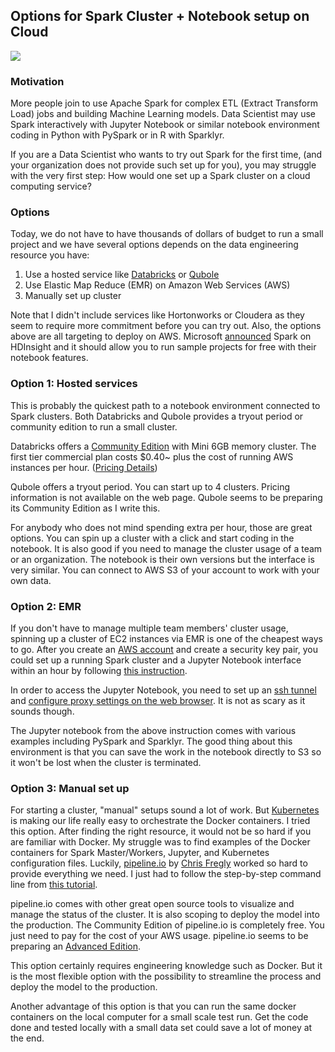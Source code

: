 ## Options for Spark Cluster + Notebook setup on Cloud

![](https://raw.githubusercontent.com/daigotanaka/essays/master/images/spark-jupyter-kubernetes.png)

### Motivation

More people join to use Apache Spark for complex ETL (Extract Transform Load)
jobs and building Machine Learning models. Data Scientist may use Spark
interactively with Jupyter Notebook or similar notebook environment coding
in Python with PySpark or in R with Sparklyr.

If you are a Data Scientist who wants to try out Spark for the first time,
(and your organization does not provide such set up for you), you may
struggle with the very first step: How would one set up a Spark cluster on
a cloud computing service?

### Options

Today, we do not have to have thousands of dollars of budget to run a small
project and we have several options depends on the data engineering resource
you have:

1. Use a hosted service like [Databricks](https://databricks.com) or
[Qubole](https://qubole.com)
2. Use Elastic Map Reduce (EMR) on Amazon Web Services (AWS)
3. Manually set up cluster

Note that I didn't include services like Hortonworks or Cloudera as they seem
to require more commitment before you can try out. Also, the options above are
all targeting to deploy on AWS. Microsoft
[announced](https://docs.microsoft.com/en-us/azure/hdinsight/hdinsight-apache-spark-overview)
Spark on HDInsight and it should allow you to run sample projects for free
with their notebook features.

### Option 1: Hosted services

This is probably the quickest path to a notebook environment connected to
Spark clusters. Both Databricks and Qubole provides a tryout period or
community edition to run a small cluster.

Databricks offers a
[Community Edition](https://databricks.com/try-databricks) with Mini 6GB
memory cluster. The first tier commercial plan costs $0.40~ plus the cost of
running AWS instances per hour.
([Pricing Details](https://databricks.com/product/pricing))

Qubole offers a tryout period. You can start up to 4 clusters. Pricing
information is not available on the web page. Qubole seems to be preparing its
Community Edition as I write this.

For anybody who does not mind spending extra per hour, those are great options.
You can spin up a cluster with a click and start coding in the notebook. It is
also good if you need to manage the cluster usage of a team or an organization.
The notebook is their own versions but the interface is very similar. You can
connect to AWS S3 of your account to work with your own data.

### Option 2: EMR

If you don't have to manage multiple team members' cluster usage, spinning up
a cluster of EC2 instances via EMR is one of the cheapest ways to go.
After you create an
[AWS account](http://docs.aws.amazon.com/AWSEC2/latest/UserGuide/get-set-up-for-amazon-ec2.html)
and create a security key pair, you could set up a running Spark cluster and
a Jupyter Notebook interface within an hour by following
[this instruction](https://aws.amazon.com/blogs/big-data/running-jupyter-notebook-and-jupyterhub-on-amazon-emr/).

In order to access the Jupyter Notebook, you need to set up an
[ssh tunnel](https://docs.aws.amazon.com/emr/latest/ManagementGuide/emr-ssh-tunnel.html)
and [configure proxy settings on the web browser](https://docs.aws.amazon.com/emr/latest/ManagementGuide/emr-connect-master-node-proxy.html).
It is not as scary as it sounds though.

The Jupyter notebook from the above instruction comes with various examples
including PySpark and Sparklyr. The good thing about this environment is
that you can save the work in the notebook directly to S3 so it won't be
lost when the cluster is terminated.

### Option 3: Manual set up

For starting a cluster, "manual" setups sound a lot of work. But
[Kubernetes](https://kubernetes.io/) is making our life really easy to
orchestrate the Docker containers. I tried this option. After finding the
right resource, it would not be so hard if you are familiar with Docker.
My struggle was to find examples of the Docker containers for Spark Master/Workers,
Jupyter, and Kubernetes configuration files. Luckily,
[pipeline.io](http://pipeline.io) by [Chris Fregly](https://www.linkedin.com/in/cfregly)
worked so hard to provide everything we need. I just had to follow the
step-by-step command line from
[this tutorial](https://github.com/fluxcapacitor/pipeline/wiki/Setup-Pipeline-AWS).

pipeline.io comes with other great open source tools to visualize and manage
the status of the cluster. It is also scoping to deploy the model into the
production. The Community Edition of pipeline.io is completely free. You just
need to pay for the cost of your AWS usage. pipeline.io seems to be preparing
an [Advanced Edition](http://pipeline.io/products/#advanced-edition).

This option certainly requires engineering knowledge such as Docker. But it is
the most flexible option with the possibility to streamline the process and
deploy the model to the production.

Another advantage of this option is that you can run the same docker containers
on the local computer for a small scale test run. Get the code done and tested
locally with a small data set could save a lot of money at the end.
